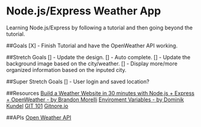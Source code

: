 # Node.js/Express Weather App

Learning Node.js/Express by following a tutorial and then going beyond the tutorial.

##Goals
[X] - Finish Tutorial and have the OpenWeather API working.

##Stretch Goals
[] - Update the design.
[] - Auto complete.
[] - Update the background image based on the city/weather.
[] - Display more/more organized information based on the inputed city.

##Super Stretch Goals
[] - User login and saved location?

##Resources
[Build a Weather Website in 30 minutes with Node.js + Express + OpenWeather - by Brandon Morelli](https://codeburst.io/build-a-weather-website-in-30-minutes-with-node-js-express-openweather-a317f904897b)
[Enviroment Variables - by Dominik Kundel](https://www.twilio.com/blog/2017/08/working-with-environment-variables-in-node-js.html)
[GIT 101](https://cgordini.blogspot.com/2013/05/git-101.html)
[Gitnore.io](https://www.gitignore.io/)

##APIs
[Open Weather API](https://home.openweathermap.org/)